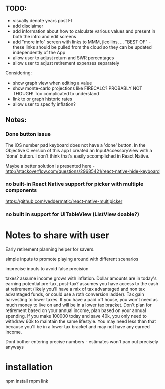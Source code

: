 ## TODO:

* visually denote years post FI
* add disclaimer
* add information about how to calculate various values and present in both the intro and edit screens
* add "more info" screen with links to MMM, jlcollins, ... "BEST OF" - these links should be pulled from the cloud so they can be updated independently of the App
* allow user to adjust return and SWR percentages
* allow user to adjust retirement expenses separately

Considering:
* show graph view when editing a value
* show monte-carlo projections like FIRECALC? PROBABLY NOT THOUGH! Too complicated to understand
* link to or graph historic rates
* allow user to specify inflation?

## Notes:


### Done button issue
The iOS number pad keyboard does not have a 'done' button. In the Objective C
version of this app I created an InputAccessoryView with a 'done' button. I
don't think that's easily accomplished in React Native.

Maybe a better solution is presented here - http://stackoverflow.com/questions/29685421/react-native-hide-keyboard

### no built-in React Native support for picker with multiple components

https://github.com/veddermatic/react-native-multipicker

### no built in support for UITableView (ListView doable?)

# Notes to share with user

Early retirement planning helper for savers.

simple inputs to promote playing around with different scenarios

imprecise inputs to avoid false precision

taxes? assume income grows with inflation. Dollar amounts are in today's earning potential
pre-tax, post-tax? assumes you have access to the cash at retirement (likely you'll have a mix of tax advantaged and non tax advantaged funds, or could use a roth conversion ladder). Tax gain harvesting to lower taxes. If you have a paid off house, you won't need as much money to live on and will be in a lower tax bracket. Don't plan for retirement based on your annual income, plan based on your annual spending. If you make 100000 today and save 40k, you only need to withdraw 60k to maintain the same lifestyle. You may need less than that because you'll be in a lower tax bracket and may not have any earned income.

Dont bother entering precise numbers - estimates won't pan out precisely anyways

# installation
npm install
rnpm link
